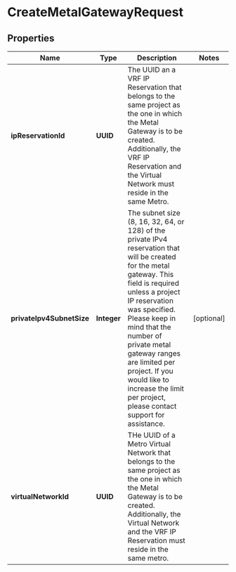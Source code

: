 

# CreateMetalGatewayRequest


## Properties

| Name | Type | Description | Notes |
|------------ | ------------- | ------------- | -------------|
|**ipReservationId** | **UUID** | The UUID an a VRF IP Reservation that belongs to the same project as the one in which the Metal Gateway is to be created. Additionally, the VRF IP Reservation and the Virtual Network must reside in the same Metro. |  |
|**privateIpv4SubnetSize** | **Integer** | The subnet size (8, 16, 32, 64, or 128) of the private IPv4 reservation that will be created for the metal gateway. This field is required unless a project IP reservation was specified.           Please keep in mind that the number of private metal gateway ranges are limited per project. If you would like to increase the limit per project, please contact support for assistance. |  [optional] |
|**virtualNetworkId** | **UUID** | THe UUID of a Metro Virtual Network that belongs to the same project as the one in which the Metal Gateway is to be created. Additionally, the Virtual Network and the VRF IP Reservation must reside in the same metro. |  |



